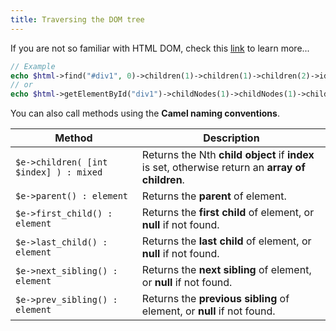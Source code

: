 ```yaml
---
title: Traversing the DOM tree
---
```


If you are not so familiar with HTML DOM, check this [link](http://php.net/manual/en/book.dom.php) to learn more...

```php
// Example
echo $html->find("#div1", 0)->children(1)->children(1)->children(2)->id;
// or
echo $html->getElementById("div1")->childNodes(1)->childNodes(1)->childNodes(2)->getAttribute('id');
```

You can also call methods using the **Camel naming conventions**.

Method | Description
------ | -----------
`$e->children( [int $index] ) : mixed` | Returns the Nth **child object** if **index** is set, otherwise return an **array of children**.
`$e->parent() : element` | Returns the **parent** of element.
`$e->first_child() : element` | Returns the **first child** of element, or **null** if not found.
`$e->last_child() : element` | Returns the **last child** of element, or **null** if not found.
`$e->next_sibling() : element` | Returns the **next sibling** of element, or **null** if not found.
`$e->prev_sibling() : element` | Returns the **previous sibling** of element, or **null** if not found.
